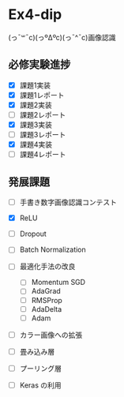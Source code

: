 # Ex4-dip

(っ¯꒳¯c)(っºΔºc)(っ¯^¯c)画像認識

## 必修実験進捗

- [x] 課題1実装
- [x] 課題1レポート
- [x] 課題2実装
- [ ] 課題2レポート
- [x] 課題3実装
- [ ] 課題3レポート
- [x] 課題4実装
- [ ] 課題4レポート

## 発展課題

- [ ] 手書き数字画像認識コンテスト
- [x] ReLU
- [ ] Dropout
- [ ] Batch Normalization
- [ ] 最適化手法の改良

    - [ ] Momentum SGD
    - [ ] AdaGrad
    - [ ] RMSProp
    - [ ] AdaDelta
    - [ ] Adam

- [ ] カラー画像への拡張
- [ ] 畳み込み層
- [ ] プーリング層

- [ ] Keras の利用